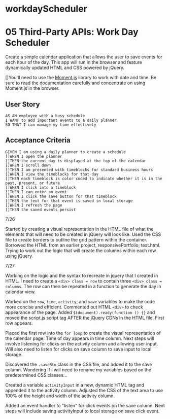 # workdayScheduler
# 05 Third-Party APIs: Work Day Scheduler

Create a simple calendar application that allows the user to save events for each hour of the day. This app will run in the browser and feature dynamically updated HTML and CSS powered by jQuery.

[]You'll need to use the [Moment.js](https://momentjs.com/) library to work with date and time. Be sure to read the documentation carefully and concentrate on using Moment.js in the browser.

## User Story

```
AS AN employee with a busy schedule
I WANT to add important events to a daily planner
SO THAT I can manage my time effectively
```

## Acceptance Criteria

```
GIVEN I am using a daily planner to create a schedule
[]WHEN I open the planner
[]THEN the current day is displayed at the top of the calendar
[]WHEN I scroll down
[]THEN I am presented with timeblocks for standard business hours
[]WHEN I view the timeblocks for that day
[]THEN each timeblock is color coded to indicate whether it is in the past, present, or future
[]WHEN I click into a timeblock
[]THEN I can enter an event
[]WHEN I click the save button for that timeblock
[]THEN the text for that event is saved in local storage
[]WHEN I refresh the page
[]THEN the saved events persist
```

7/26

Started by creating a visual representation in the HTML file of what the elements that will need to be created in jQuery will look like.  Used the CSS file to create borders to outline the grid pattern within the container.  Borrowed the HTML from an earlier project, responsivePortfolio; test.html.
Trying to work out the logic that will create the columns within each row using jQuery.

7/27

Working on the logic and the syntax to recreate in jquery that I created in HTML. I need to create a `<div> class = row` to contain three `<div> class = columns`.  The row can then be repeated in a function to generate the day in calendar view.

Worked on the `row`, `time`, `activity`, and `save` variables to make the code more concise and efficient.  Commented out HTML `<div>` to check appearance of the page.  Added `$(document).ready(function () {}` and moved the script.js script tag AFTER the jQuery CDNs in the HTML file.  First row appears.

Placed the first row into the `for loop` to create the visual representation of the calendar page.  Time of day appears in time column.  Next steps will involve listening for clicks on the activity column and allowing user input.  Will also need to listen for clicks on save column to save input to local storage.

Discovered the `.saveBtn` class in the CSS file, and added it to the save column.  Wondering if I will need to rename my variables based on the predetermined CSS classes...

Created a variable `activityInput` in a new, dynamic HTML tag and appended it to the activity column.  Adjusted the CSS of the text area to use 100% of the height and width of the activity column.

Added an event handler to "listen" for click events on the save column.  Next steps will include saving activityInput to local storage on save click event.

